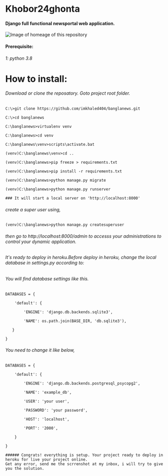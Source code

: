 # Khobor24ghonta
#### Django full functional newsportal web application.

![Image of homeage of this repository](https://github.com/nasim-007/khobor24ghonta/blob/master/khobor.png)

#### Prerequisite:
###### 1: python 3.8
# How to install:
###### Download or clone the reposatory. Goto project root folder.

```
C:\>git clone https://github.com/imkhaled404/banglanews.git

C:\>cd banglanews

C:\banglanews>virtualenv venv

C:\banglanews>cd venv

C:\banglanews\venv>scripts\activate.bat

(venv)C:\banglanews\venv>cd ..

(venv)C:\banglanews>pip freeze > requirements.txt

(venv)C:\banglanews>pip install -r requirements.txt

(venv)C:\banglanews>python manage.py migrate

(venv)C:\banglanews>python manage.py runserver
```

```
### It will start a local server on 'http://localhost:8000'
```

###### create a super user using,
```
(venv)C:\banglanews>python manage.py createsuperuser
```
###### then go to http://localhost:8000/admin to accesss your administrations to control your dynamic application.


###### It's ready to deploy in heroku.Before deploy in heroku, change the local database in settings.py according to:
###### You will find database settings like this.
```
DATABASES = {
    
    'default': {
        
        'ENGINE': 'django.db.backends.sqlite3',
        
        'NAME': os.path.join(BASE_DIR, 'db.sqlite3'),
   
   }

}
```

###### You need to change it like below,

```
DATABASES = {
    
    'default': {
        
        'ENGINE': 'django.db.backends.postgresql_psycopg2',
       
        'NAME': 'example_db',
        
        'USER': 'your user',
        
        'PASSWORD': 'your password',
        
        'HOST': 'localhost',
        
        'PORT': '2000',
        
    }

}
```
```
###### Congrats! everything is setup. Your project ready to deploy in heroku for live your project online.
Get any error, send me the scrrenshot at my inbox, i will try to give you the solution.

```
